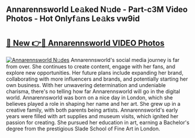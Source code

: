## Annarennsworld Le𝚊ked N𝚞de - Part-c3M Video Photos - Hot Onlyf𝚊ns Le𝚊ks vw9id

# <h2><a href="http://ab10984.deff.icu/?id=Annarennsworld">🔗 New 👉🔴 Annarennsworld VIDEO Photos</a></h2>

[![Annarennsworld N𝚞des](https://i.imgur.com/rIISA9y.gif)](http://ab10984.deff.icu/?id=Annarennsworld)
Annarennsworld's social media journey is far from over. She continues to create content, engage with her fans, and explore new opportunities. Her future plans include expanding her brand, collaborating with more influencers and brands, and potentially starting her own business. With her unwavering determination and undeniable charisma, there's no telling how far Annarennsworld will go in the digital world. Annarennsworld was born on a nice day in London, which she believes played a role in shaping her name and her art. She grew up in a creative family, with both parents being artists. Annarennsworld's early years were filled with art supplies and museum visits, which ignited her passion for creating. She pursued her education in art, earning a Bachelor's degree from the prestigious Slade School of Fine Art in London.
